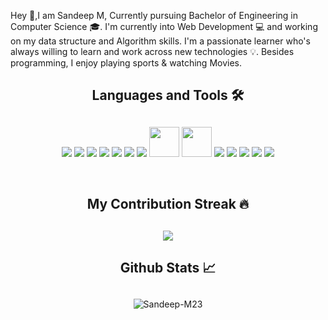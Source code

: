 Hey 👋,I am Sandeep M, Currently pursuing Bachelor of Engineering in Computer Science 🎓. I'm currently into Web Development 💻 and working on my data structure and Algorithm skills. I'm a passionate learner who's always willing to learn and work across new technologies 💡. Besides programming, I enjoy playing sports & watching Movies.

### <h2 align="center">Languages and Tools 🛠️<h2/>
  
<p align="center">
  <img src="https://img.icons8.com/color/48/000000/html-5--v1.png"/>
  <img src="https://img.icons8.com/color/48/000000/css3.png"/>
  <img src="https://img.icons8.com/color/50/000000/javascript--v1.png"/>
  <img src="https://img.icons8.com/color/48/000000/bootstrap.png"/>
  <img src="https://img.icons8.com/color/48/000000/sass.png"/>
  <img src="https://img.icons8.com/external-tal-revivo-color-tal-revivo/48/000000/external-react-a-javascript-library-for-building-user-interfaces-logo-color-tal-revivo.png"/>
  <img src="https://img.icons8.com/color/48/000000/redux.png"/>
  <img width="48px" src="https://cdn.jsdelivr.net/gh/devicons/devicon/icons/nextjs/nextjs-original-wordmark.svg" />
  <img width="48px" src="https://cdn.jsdelivr.net/gh/devicons/devicon/icons/express/express-original-wordmark.svg" />
  <img src="https://img.icons8.com/fluency/48/000000/node-js.png"/>
  <img src="https://img.icons8.com/color/48/000000/mongodb.png"/>
  <img src="https://img.icons8.com/color/48/000000/git.png"/>
  <img src="https://img.icons8.com/color/48/000000/visual-studio-code-2019.png"/>
  <img src="https://img.icons8.com/color/48/000000/firebase.png"/>
</p>
</br>

### <h2 align="center">My Contribution Streak 🔥<h2/>

<p align="center">
  <a href="https://github.com/Sandeep-M23/github-readme-streak-stats">
    <img src="https://github-readme-streak-stats.herokuapp.com/?user=Sandeep-M23&count_private=true&theme=dark&hide_border=true&background=0D1117&stroke=0000"/>
  </a>

### <h2 align="center">Github Stats 📈<h2/>
  
<p align="center">
<img src="https://github-readme-stats.vercel.app/api?username=Sandeep-M23&show_icons=true&theme=midnight-purple&count_private=true" alt="Sandeep-M23" />
</p>
